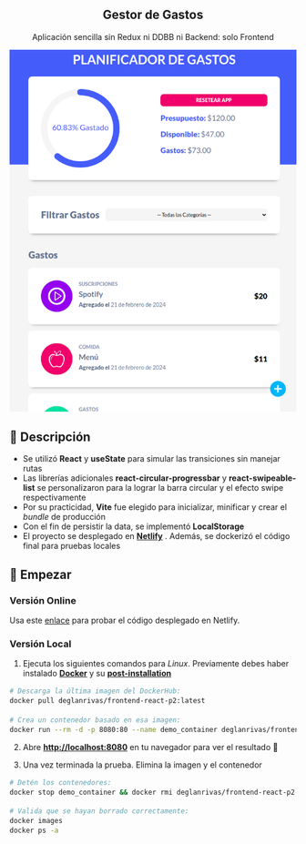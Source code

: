 

<div align="center">
  <h2>Gestor de Gastos</h2>
  <p>
    Aplicación sencilla sin Redux ni DDBB ni Backend: solo Frontend
  </p>
  <img src="portada.png"></img>
</div>

## 📜 Descripción

- Se utilizó **React** y **useState** para simular las transiciones sin manejar rutas
- Las librerías adicionales **react-circular-progressbar** y **react-swipeable-list** se personalizaron para la lograr la barra circular y el efecto swipe respectivamente
- Por su practicidad, **Vite** fue elegido para inicializar, minificar y crear el *bundle* de producción
- Con el fin de persistir la data, se implementó **LocalStorage**
- El proyecto se desplegado en [**Netlify**](https://soft-manatee-e9a4f6.netlify.app/) . Además, se dockerizó el código final para pruebas locales


## 🚀 Empezar

### **Versión Online**

Usa este [enlace](https://soft-manatee-e9a4f6.netlify.app/ "Probar Demo") para probar el código desplegado en Netlify.


### **Versión Local**
1. Ejecuta los siguientes comandos para *Linux*. Previamente debes haber instalado [**Docker**](https://docs.docker.com/engine/install/) y su [**post-installation**](https://docs.docker.com/engine/install/linux-postinstall/)

```bash
# Descarga la última imagen del DockerHub:
docker pull deglanrivas/frontend-react-p2:latest

# Crea un contenedor basado en esa imagen:
docker run --rm -d -p 8080:80 --name demo_container deglanrivas/frontend-react-p2:latest

```

2. Abre [**http://localhost:8080**](http://localhost:8080/) en tu navegador para ver el resultado 🚀

3. Una vez terminada la prueba. Elimina la imagen y el contenedor
```bash
# Detén los contenedores:
docker stop demo_container && docker rmi deglanrivas/frontend-react-p2:latest

# Valida que se hayan borrado correctamente:
docker images
docker ps -a
```